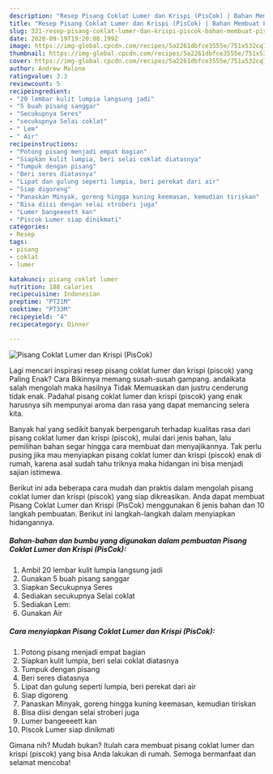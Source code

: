 ```yaml
---
description: "Resep Pisang Coklat Lumer dan Krispi (PisCok) | Bahan Membuat Pisang Coklat Lumer dan Krispi (PisCok) Yang Enak Dan Lezat"
title: "Resep Pisang Coklat Lumer dan Krispi (PisCok) | Bahan Membuat Pisang Coklat Lumer dan Krispi (PisCok) Yang Enak Dan Lezat"
slug: 321-resep-pisang-coklat-lumer-dan-krispi-piscok-bahan-membuat-pisang-coklat-lumer-dan-krispi-piscok-yang-enak-dan-lezat
date: 2020-09-19T19:20:08.199Z
image: https://img-global.cpcdn.com/recipes/5a2261dbfce3555e/751x532cq70/pisang-coklat-lumer-dan-krispi-piscok-foto-resep-utama.jpg
thumbnail: https://img-global.cpcdn.com/recipes/5a2261dbfce3555e/751x532cq70/pisang-coklat-lumer-dan-krispi-piscok-foto-resep-utama.jpg
cover: https://img-global.cpcdn.com/recipes/5a2261dbfce3555e/751x532cq70/pisang-coklat-lumer-dan-krispi-piscok-foto-resep-utama.jpg
author: Andrew Malone
ratingvalue: 3.3
reviewcount: 5
recipeingredient:
- "20 lembar kulit lumpia langsung jadi"
- "5 buah pisang sanggar"
- "Secukupnya Seres"
- "secukupnya Selai coklat"
- " Lem"
- " Air"
recipeinstructions:
- "Potong pisang menjadi empat bagian"
- "Siapkan kulit lumpia, beri selai coklat diatasnya"
- "Tumpuk dengan pisang"
- "Beri seres diatasnya"
- "Lipat dan gulung seperti lumpia, beri perekat dari air"
- "Siap digoreng"
- "Panaskan Minyak, goreng hingga kuning keemasan, kemudian tiriskan"
- "Bisa diisi dengan selai stroberi juga"
- "Lumer bangeeeett kan"
- "Piscok Lumer siap dinikmati"
categories:
- Resep
tags:
- pisang
- coklat
- lumer

katakunci: pisang coklat lumer 
nutrition: 188 calories
recipecuisine: Indonesian
preptime: "PT21M"
cooktime: "PT33M"
recipeyield: "4"
recipecategory: Dinner

---
```



![Pisang Coklat Lumer dan Krispi (PisCok)](https://img-global.cpcdn.com/recipes/5a2261dbfce3555e/751x532cq70/pisang-coklat-lumer-dan-krispi-piscok-foto-resep-utama.jpg)

Lagi mencari inspirasi resep pisang coklat lumer dan krispi (piscok) yang Paling Enak? Cara Bikinnya memang susah-susah gampang. andaikata salah mengolah maka hasilnya Tidak Memuaskan dan justru cenderung tidak enak. Padahal pisang coklat lumer dan krispi (piscok) yang enak harusnya sih mempunyai aroma dan rasa yang dapat memancing selera kita.



Banyak hal yang sedikit banyak berpengaruh terhadap kualitas rasa dari pisang coklat lumer dan krispi (piscok), mulai dari jenis bahan, lalu pemilihan bahan segar hingga cara membuat dan menyajikannya. Tak perlu pusing jika mau menyiapkan pisang coklat lumer dan krispi (piscok) enak di rumah, karena asal sudah tahu triknya maka hidangan ini bisa menjadi sajian istimewa.


Berikut ini ada beberapa cara mudah dan praktis dalam mengolah pisang coklat lumer dan krispi (piscok) yang siap dikreasikan. Anda dapat membuat Pisang Coklat Lumer dan Krispi (PisCok) menggunakan 6 jenis bahan dan 10 langkah pembuatan. Berikut ini langkah-langkah dalam menyiapkan hidangannya.

<!--inarticleads1-->

##### Bahan-bahan dan bumbu yang digunakan dalam pembuatan Pisang Coklat Lumer dan Krispi (PisCok):

1. Ambil 20 lembar kulit lumpia langsung jadi
1. Gunakan 5 buah pisang sanggar
1. Siapkan Secukupnya Seres
1. Sediakan secukupnya Selai coklat
1. Sediakan  Lem:
1. Gunakan  Air




<!--inarticleads2-->

##### Cara menyiapkan Pisang Coklat Lumer dan Krispi (PisCok):

1. Potong pisang menjadi empat bagian
1. Siapkan kulit lumpia, beri selai coklat diatasnya
1. Tumpuk dengan pisang
1. Beri seres diatasnya
1. Lipat dan gulung seperti lumpia, beri perekat dari air
1. Siap digoreng
1. Panaskan Minyak, goreng hingga kuning keemasan, kemudian tiriskan
1. Bisa diisi dengan selai stroberi juga
1. Lumer bangeeeett kan
1. Piscok Lumer siap dinikmati




Gimana nih? Mudah bukan? Itulah cara membuat pisang coklat lumer dan krispi (piscok) yang bisa Anda lakukan di rumah. Semoga bermanfaat dan selamat mencoba!
